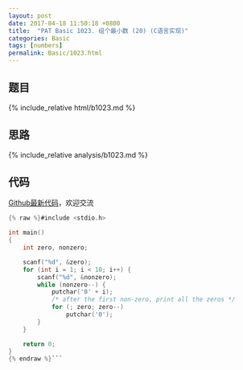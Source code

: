 ```yaml
---
layout: post
date: 2017-04-18 11:50:18 +0800
title:  "PAT Basic 1023. 组个最小数 (20) (C语言实现)"
categories: Basic
tags: [numbers]
permalink: Basic/1023.html
---
```


## 题目

{% include_relative html/b1023.md %}

## 思路

{% include_relative analysis/b1023.md %}

## 代码

[Github最新代码](https://github.com/OliverLew/PAT/blob/master/PATBasic/1023.c)，欢迎交流

```c
{% raw %}#include <stdio.h>

int main()
{
	int zero, nonzero;

	scanf("%d", &zero);
	for (int i = 1; i < 10; i++) {
		scanf("%d", &nonzero);
		while (nonzero--) {
			putchar('0' + i);
			/* after the first non-zero, print all the zeros */
			for (; zero; zero--)
				putchar('0');
		}
	}

	return 0;
}
{% endraw %}```